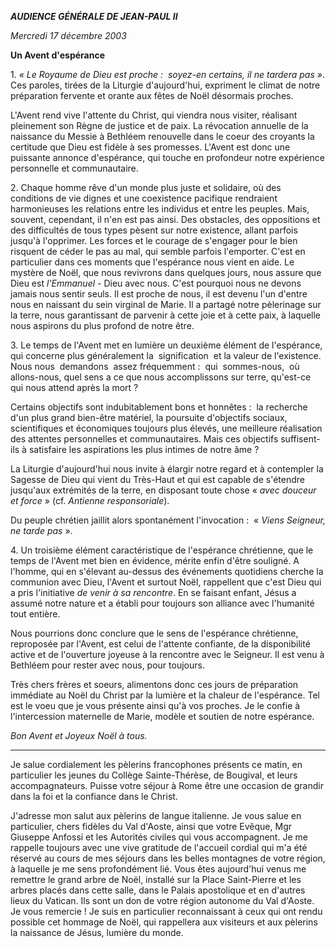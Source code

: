 ***AUDIENCE GÉNÉRALE DE JEAN-PAUL II***

*Mercredi 17 décembre 2003*

**Un Avent d'espérance**

1. *« *Le Royaume de Dieu est proche :  soyez-en certains, il ne tardera pas* »*. Ces paroles, tirées de la Liturgie d'aujourd'hui, expriment le climat de notre préparation fervente et orante aux fêtes de Noël désormais proches.

L'Avent rend vive l'attente du Christ, qui viendra nous visiter, réalisant pleinement son Règne de justice et de paix. La révocation annuelle de la naissance du Messie à Bethléem renouvelle dans le coeur des croyants la certitude que Dieu est fidèle à ses promesses. L'Avent est donc une puissante annonce d'espérance, qui touche en profondeur notre expérience personnelle et communautaire.

2. Chaque homme rêve d'un monde plus juste et solidaire, où des conditions de vie dignes et une coexistence pacifique rendraient harmonieuses les relations entre les individus et entre les peuples. Mais, souvent, cependant, il n'en est pas ainsi. Des obstacles, des oppositions et des difficultés de tous types pèsent sur notre existence, allant parfois jusqu'à l'opprimer. Les forces et le courage de s'engager pour le bien risquent de céder le pas au mal, qui semble parfois l'emporter. C'est en particulier dans ces moments que l'espérance nous vient en aide. Le mystère de Noël, que nous revivrons dans quelques jours, nous assure que Dieu est *l'Emmanuel* - Dieu avec nous. C'est pourquoi nous ne devons jamais nous sentir seuls. Il est proche de nous, il est devenu l'un d'entre nous en naissant du sein virginal de Marie. Il a partagé notre pèlerinage sur la terre, nous garantissant de parvenir à cette joie et à cette paix, à laquelle nous aspirons du plus profond de notre être.

3. Le temps de l'Avent met en lumière un deuxième élément de l'espérance, qui concerne plus généralement la  signification  et la valeur de l'existence. Nous nous  demandons  assez fréquemment :  qui  sommes-nous,  où allons-nous, quel sens a ce que nous accomplissons sur terre, qu'est-ce qui nous attend après la mort ?

Certains objectifs sont indubitablement bons et honnêtes :  la recherche d'un plus grand bien-être matériel, la poursuite d'objectifs sociaux, scientifiques et économiques toujours plus élevés, une meilleure réalisation des attentes personnelles et communautaires. Mais ces objectifs suffisent-ils à satisfaire les aspirations les plus intimes de notre âme ?

La Liturgie d'aujourd'hui nous invite à élargir notre regard et à contempler la Sagesse de Dieu qui vient du Très-Haut et qui est capable de s'étendre jusqu'aux extrémités de la terre, en disposant toute chose « *avec douceur et force* » (cf. *Antienne responsoriale*).

Du peuple chrétien jaillit alors spontanément l'invocation :  « *Viens Seigneur, ne tarde pas* ».

4. Un troisième élément caractéristique de l'espérance chrétienne, que le temps de l'Avent met bien en évidence, mérite enfin d'être souligné. A l'homme, qui en s'élevant au-dessus des événements quotidiens cherche la communion avec Dieu, l'Avent et surtout Noël, rappellent que c'est Dieu qui a pris l'initiative *de venir à sa rencontre*. En se faisant enfant, Jésus a assumé notre nature et a établi pour toujours son alliance avec l'humanité tout entière.

Nous pourrions donc conclure que le sens de l'espérance chrétienne, reproposée par l'Avent, est celui de l'attente confiante, de la disponibilité active et de l'ouverture joyeuse à la rencontre avec le Seigneur. Il est venu à Bethléem pour rester avec nous, pour toujours.

Très chers frères et soeurs, alimentons donc ces jours de préparation immédiate au Noël du Christ par la lumière et la chaleur de l'espérance. Tel est le voeu que je vous présente ainsi qu'à vos proches. Je le confie à l'intercession maternelle de Marie, modèle et soutien de notre espérance.

*Bon Avent et Joyeux Noël à tous.*

***

Je salue cordialement les pèlerins francophones présents ce matin, en particulier les jeunes du Collège Sainte-Thérèse, de Bougival, et leurs accompagnateurs. Puisse votre séjour à Rome être une occasion de grandir dans la foi et la confiance dans le Christ.

J'adresse mon salut aux pèlerins de langue italienne. Je vous salue en particulier, chers fidèles du Val d'Aoste, ainsi que votre Evêque, Mgr Giuseppe Anfossi et les Autorités civiles qui vous accompagnent. Je me rappelle toujours avec une vive gratitude de l'accueil cordial qui m'a été réservé au cours de mes séjours dans les belles montagnes de votre région, à laquelle je me sens profondément lié. Vous êtes aujourd'hui venus me remettre le grand arbre de Noël, installé sur la Place Saint-Pierre et les arbres placés dans cette salle, dans le Palais apostolique et en d'autres lieux du Vatican. Ils sont un don de votre région autonome du Val d'Aoste. Je vous remercie ! Je suis en particulier reconnaissant à ceux qui ont rendu possible cet hommage de Noël, qui rappellera aux visiteurs et aux pèlerins la naissance de Jésus, lumière du monde.